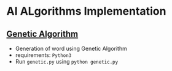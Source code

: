 # AI ALgorithms Implementation
## [Genetic Algorithm](https://github.com/tarun-bisht/AI/tree/master/Genetic%20Algorithm)
* Generation of word using Genetic Algorithm
* requirements: `Python3`
* Run `genetic.py` using `python genetic.py`
